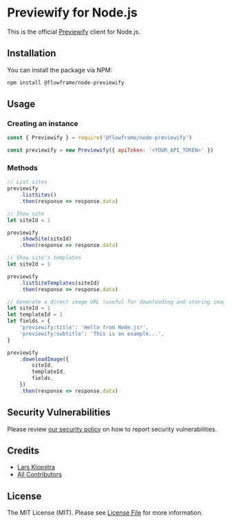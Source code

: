 # Previewify for Node.js

This is the official [Previewify](https://previewify.app) client for Node.js.

## Installation

You can install the package via NPM:

```bash
npm install @flowframe/node-previewify
```

## Usage

### Creating an instance

```js
const { Previewify } = require('@flowframe/node-previewify')

const previewify = new Previewify({ apiToken: '<YOUR_API_TOKEN>' })
```

### Methods

```js
// List sites
previewify
    .listSites()
    .then(response => response.data)

// Show site
let siteId = 1

previewify
    .showSite(siteId)
    .then(response => response.data)

// Show site's templates
let siteId = 1

previewify
    .listSiteTemplates(siteId)
    .then(response => response.data)

// Generate a direct image URL (useful for downloading and storing images yourself)
let siteId = 1
let templateId = 1
let fields = {
    'previewify:title': 'Hello from Node.js!',
    'previewify:subtitle': 'This is an example...',
}

previewify
    .downloadImage({
        siteId,
        templateId,
        fields,
    })
    .then(response => response.data)
```

## Security Vulnerabilities

Please review [our security policy](../../security/policy) on how to report security vulnerabilities.

## Credits

-   [Lars Klopstra](https://github.com/flowframe)
-   [All Contributors](../../contributors)

## License

The MIT License (MIT). Please see [License File](LICENSE.md) for more information.
